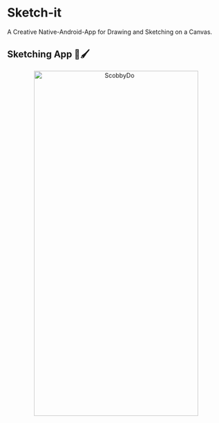 # Sketch-it
A Creative Native-Android-App for Drawing and Sketching on a Canvas.

## Sketching App 🎨🖌

<p align="center">
<img width="380" height="800" alt="ScobbyDo" src="https://user-images.githubusercontent.com/62837736/83130202-95484b80-a0fb-11ea-88a9-6ada6979bcc3.png">
</p>                                                                                                                               

